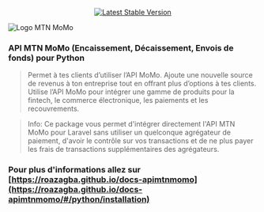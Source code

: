 <p align="center">
<a href="https://pypi.org/project/raapimtnmomo"><img src="https://img.shields.io/pypi/v/raapimtnmomo" alt="Latest Stable Version"></a>
</p>

![Logo MTN MoMo](https://uploads-eu-west-1.insided.com/mtngroup-en/attachment/96f3ec28-bc42-49ee-be5d-6ed5345e516c_thumb.png)

### API MTN MoMo (Encaissement, Décaissement, Envois de fonds) pour Python

> Permet à tes clients d’utiliser l’API MoMo. Ajoute une nouvelle source de revenus à ton entreprise tout en offrant plus d’options à tes clients. Utilise l’API MoMo pour intégrer une gamme de produits pour la fintech, le commerce électronique, les paiements et les recouvrements.

> Info: Ce package vous permet d'intégrer directement l'API MTN MoMo pour Laravel sans utiliser un quelconque agrégateur de paiement, d'avoir le contrôle sur vos transactions et de ne plus payer les frais de transactions supplémentaires des agrégateurs.

### Pour plus d'informations allez sur [https://roazagba.github.io/docs-apimtnmomo](https://roazagba.github.io/docs-apimtnmomo/#/python/installation)

